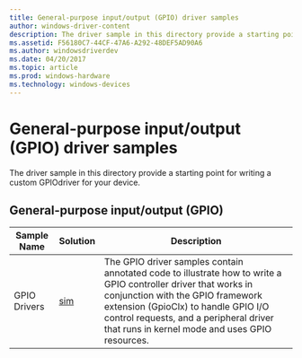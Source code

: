 ```yaml
---
title: General-purpose input/output (GPIO) driver samples
author: windows-driver-content
description: The driver sample in this directory provide a starting point for writing a custom GPIO driver for your device.
ms.assetid: F56180C7-44CF-47A6-A292-48DEF5AD90A6
ms.author: windowsdriverdev
ms.date: 04/20/2017
ms.topic: article
ms.prod: windows-hardware
ms.technology: windows-devices
---
```


# General-purpose input/output (GPIO) driver samples


The driver sample in this directory provide a starting point for writing a custom GPIOdriver for your device.

## General-purpose input/output (GPIO)


| Sample Name  | Solution                                               | Description                                                                                                                                                                                                                                                                             |
|--------------|--------------------------------------------------------|-----------------------------------------------------------------------------------------------------------------------------------------------------------------------------------------------------------------------------------------------------------------------------------------|
| GPIO Drivers | [sim](http://go.microsoft.com/fwlink/p/?LinkId=617729) | The GPIO driver samples contain annotated code to illustrate how to write a GPIO controller driver that works in conjunction with the GPIO framework extension (GpioClx) to handle GPIO I/O control requests, and a peripheral driver that runs in kernel mode and uses GPIO resources. |

 

 

 




